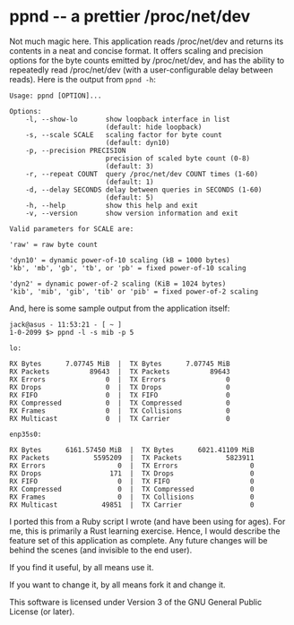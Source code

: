 # ppnd -- a prettier /proc/net/dev

Not much magic here. This application reads /proc/net/dev and returns its contents in a neat and concise format. It offers scaling and precision options for the
byte counts emitted by /proc/net/dev, and has the ability to repeatedly read /proc/net/dev (with a user-configurable delay between reads). Here is the output from `ppnd -h`:
```
Usage: ppnd [OPTION]...

Options:
    -l, --show-lo       show loopback interface in list
                        (default: hide loopback)
    -s, --scale SCALE   scaling factor for byte count
                        (default: dyn10)
    -p, --precision PRECISION
                        precision of scaled byte count (0-8)
                        (default: 3)
    -r, --repeat COUNT  query /proc/net/dev COUNT times (1-60)
                        (default: 1)
    -d, --delay SECONDS delay between queries in SECONDS (1-60)
                        (default: 5)
    -h, --help          show this help and exit
    -v, --version       show version information and exit

Valid parameters for SCALE are:
    
'raw' = raw byte count

'dyn10' = dynamic power-of-10 scaling (kB = 1000 bytes)
'kb', 'mb', 'gb', 'tb', or 'pb' = fixed power-of-10 scaling

'dyn2' = dynamic power-of-2 scaling (KiB = 1024 bytes)
'kib', 'mib', 'gib', 'tib' or 'pib' = fixed power-of-2 scaling
```
And, here is some sample output from the application itself:
```
jack@asus - 11:53:21 - [ ~ ]
1-0-2099 $> ppnd -l -s mib -p 5

lo:

RX Bytes      7.07745 MiB  |  TX Bytes      7.07745 MiB
RX Packets          89643  |  TX Packets          89643
RX Errors               0  |  TX Errors               0
RX Drops                0  |  TX Drops                0
RX FIFO                 0  |  TX FIFO                 0
RX Compressed           0  |  TX Compressed           0
RX Frames               0  |  TX Collisions           0
RX Multicast            0  |  TX Carrier              0

enp35s0:

RX Bytes      6161.57450 MiB  |  TX Bytes      6021.41109 MiB
RX Packets           5595209  |  TX Packets           5823911
RX Errors                  0  |  TX Errors                  0
RX Drops                 171  |  TX Drops                   0
RX FIFO                    0  |  TX FIFO                    0
RX Compressed              0  |  TX Compressed              0
RX Frames                  0  |  TX Collisions              0
RX Multicast           49851  |  TX Carrier                 0
```
I ported this from a Ruby script I wrote (and have been using for ages). For me, this is primarily a Rust learning exercise. Hence, I would describe the feature set of this application as complete. Any future changes will be behind the scenes (and invisible to the end user).

If you find it useful, by all means use it.

If you want to change it, by all means fork it and change it.

This software is licensed under Version 3 of the GNU General Public License (or later).
